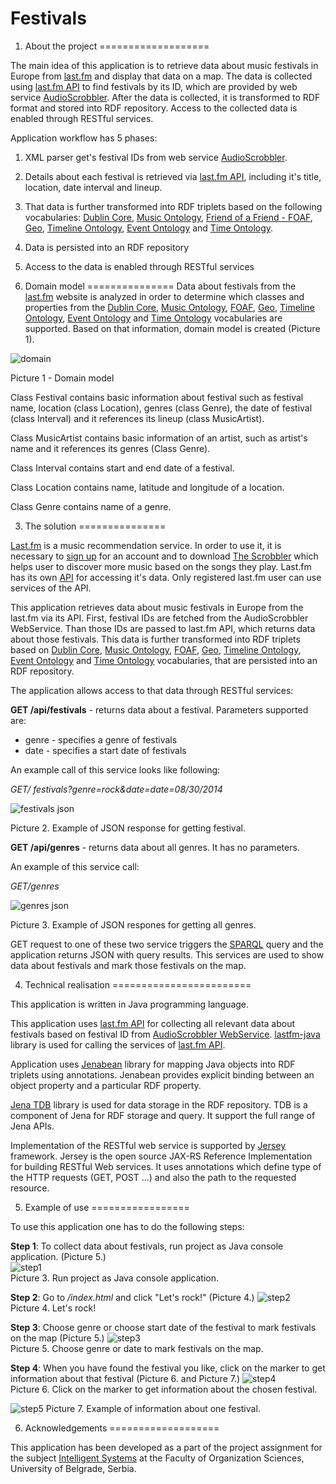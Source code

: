 Festivals
=========

1. About the project
===================

The main idea of this application is to retrieve data about music festivals in Europe from [last.fm](http://www.last.fm/) and display that data on a map. The data is collected using [last.fm API](http://www.last.fm/api) to find festivals by its ID, which are provided by web service [AudioScrobbler](http://www.audioscrobbler.net/). After the data is collected, it is transformed to RDF format and stored into RDF repository. Access to the collected data is enabled through RESTful services.

Application workflow has 5 phases:

1. XML parser get's festival IDs from web service [AudioScrobbler](http://www.audioscrobbler.net/).
2. Details about each festival is retrieved via [last.fm API](http://www.last.fm/api), including it's title, location, date interval and lineup.
3. That data is further transformed into RDF triplets based on the following vocabularies: [Dublin Core](http://purl.org/dc/elements/1.1/), [Music Ontology](http://purl.org/ontology/mo/), [Friend of a Friend - FOAF](http://xmlns.com/foaf/0.1/), [ Geo](http://www.w3.org/2003/01/geo/wgs84_pos#), [Timeline Ontology](http://purl.org/NET/c4dm/timeline.owl#), [Event Ontology](http://purl.org/NET/c4dm/event.owl#) and [Time Ontology](http://www.w3.org/2006/time#).
4. Data is persisted into an RDF repository
5. Access to the data is enabled through RESTful services


2. Domain model
===============
Data about festivals from the [last.fm](http://www.last.fm/) website is analyzed in order to determine which classes and properties from the [Dublin Core](http://purl.org/dc/elements/1.1/), [Music Ontology](http://purl.org/ontology/mo/), [FOAF](http://xmlns.com/foaf/0.1/), [Geo](http://www.w3.org/2003/01/geo/wgs84_pos#), [Timeline Ontology](http://purl.org/NET/c4dm/timeline.owl#), [Event Ontology](http://purl.org/NET/c4dm/event.owl#) and [Time Ontology](http://www.w3.org/2006/time#) vocabularies are supported. Based on that information, domain model is created (Picture 1).

![domain](https://github.com/TheCoa/FestivalsWeb/blob/master/docs/image/domain_model.png)

Picture 1 - Domain model

Class Festival contains basic information about festival such as festival name, location (class Location), genres (class Genre), the date of festival (class Interval) and it references its lineup (class MusicArtist).

Class MusicArtist contains basic information of an artist, such as artist's name and it  references its genres (Class Genre).

Class Interval contains start and end date of a festival.

Class Location contains name, latitude and longitude of a location.

Class Genre contains name of a genre.

3. The solution
===============

[Last.fm](http://www.last.fm/) is a music recommendation service. In order to use it, it is necessary to [sign up](https://secure.last.fm/join) for an account and to download [The Scrobbler](http://www.last.fm/download) which helps user to discover more music based on the songs they play. Last.fm has its own [API](http://www.last.fm/api) for accessing it's data. Only registered last.fm user can use services of the API.

This application retrieves data about music festivals in Europe from the last.fm via its API. First, festival IDs are fetched from the AudioScrobbler WebService. Than those IDs are passed to last.fm API, which returns data about those festivals. This data is further transformed into RDF triplets based on [Dublin Core](http://purl.org/dc/elements/1.1/), [Music Ontology](http://purl.org/ontology/mo/), [FOAF](http://xmlns.com/foaf/0.1/), [Geo](http://www.w3.org/2003/01/geo/wgs84_pos#), [Timeline Ontology](http://purl.org/NET/c4dm/timeline.owl#), [Event Ontology](http://purl.org/NET/c4dm/event.owl#) and [Time Ontology](http://www.w3.org/2006/time#) vocabularies, that are persisted into an RDF repository. 

The application allows access to that data through RESTful services:

**GET /api/festivals** - returns data about a festival. Parameters supported are:
 - genre - specifies a genre of festivals
 - date - specifies a start date of festivals
  
An example call of this service looks like following:  

  *GET/ festivals?genre=rock&date=date=08/30/2014*  
    
![festivals json](https://github.com/TheCoa/FestivalsWeb/blob/master/docs/image/festsJson.png)  
    
 Picture 2. Example of JSON response for getting festival.

**GET /api/genres** - returns data about all genres. It has no parameters.  

An example of this service call:

  *GET/genres*    
    
![genres json](https://github.com/TheCoa/FestivalsWeb/blob/master/docs/image/genresJson.png)  
    
 Picture 3. Example of JSON respones for getting all genres.
  
GET request to one of these two service triggers the [SPARQL](http://www.w3.org/TR/rdf-sparql-query/) query and the application returns JSON with query results. This services are used to show data about festivals and mark those festivals on the map.

4. Technical realisation
========================

This application is written in Java programming language.

This application uses [last.fm API](http://www.last.fm/api) for collecting all relevant data about festivals based on festival ID from [AudioScrobbler WebService](http://www.audioscrobbler.net/). [lastfm-java](https://code.google.com/p/lastfm-java/) library is used for calling the services of [last.fm API](http://www.last.fm/api).

Application uses [Jenabean](https://code.google.com/p/jenabean/) library for mapping Java objects into RDF triplets using annotations. Jenabean provides explicit binding between an object property and a particular RDF property.

[Jena TDB](http://jena.apache.org/documentation/tdb/) library is used for data storage in the RDF repository. TDB is a component of Jena for RDF storage and query. It support the full range of Jena APIs.

Implementation of the RESTful web service is supported by [Jersey](https://jersey.java.net/) framework. Jersey is the open source JAX-RS Reference Implementation for building RESTful Web services. It uses annotations which define type of the HTTP requests (GET, POST ...) and also the path to the requested resource.

5. Example of use
=================
  
To use this application one has to do the following steps:

**Step 1**: To collect data about festivals, run project as Java console application. (Picture 5.)  
![step1](https://github.com/TheCoa/FestivalsWeb/blob/master/docs/image/step1.png)  
Picture 3. Run project as Java console application.

**Step 2**: Go to *<yourServerUrl>/index.html* and click "Let's rock!" (Picture 4.)
![step2](https://github.com/TheCoa/FestivalsWeb/blob/master/docs/image/step2.png)  
Picture 4. Let's rock!
  
**Step 3**: Choose genre or choose start date of the festival to mark festivals on the map (Picture 5.)
![step3](https://github.com/TheCoa/FestivalsWeb/blob/master/docs/image/step3.png)  
Picture 5. Choose genre or date to mark festivals on the map.


**Step 4**: When you have found the festival you like, click on the marker to get information about that festival (Picture 6. and Picture 7.)
![step4](https://github.com/TheCoa/FestivalsWeb/blob/master/docs/image/step4.png)  
Picture 6. Click on the marker to get information about the chosen festival.  

![step5](https://github.com/TheCoa/FestivalsWeb/blob/master/docs/image/step5.png)
Picture 7. Example of information about one festival.

6. Acknowledgements
===================

This application has been developed as a part of the project assignment for the subject [Intelligent Systems](http://is.fon.rs/) at the Faculty of Organization Sciences, University of Belgrade, Serbia.
